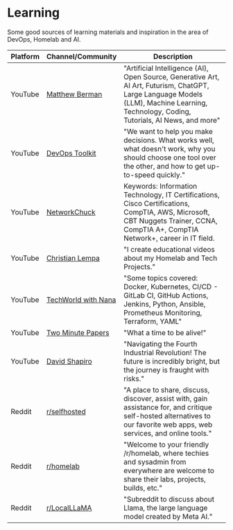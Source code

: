 # Learning

Some good sources of learning materials and inspiration in the area of DevOps, Homelab and AI.

| Platform | Channel/Community                                             | Description                                                                                                                                                                             |
| -------- | ------------------------------------------------------------- | --------------------------------------------------------------------------------------------------------------------------------------------------------------------------------------- |
| YouTube  | [Matthew Berman](https://youtube.com/@matthew_berman)         | "Artificial Intelligence (AI), Open Source, Generative Art, AI Art, Futurism, ChatGPT, Large Language Models (LLM), Machine Learning, Technology, Coding, Tutorials, AI News, and more" |
| YouTube  | [DevOps Toolkit](https://youtube.com/@DevOpsToolkit)          | "We want to help you make decisions. What works well, what doesn't work, why you should choose one tool over the other, and how to get up-to-speed quickly."                            |
| YouTube  | [NetworkChuck](https://youtube.com/@NetworkChuck)             | Keywords: Information Technology, IT Certifications, Cisco Certifications, CompTIA, AWS, Microsoft, CBT Nuggets Trainer, CCNA, CompTIA A+, CompTIA Network+, career in IT field.        |
| YouTube  | [Christian Lempa](https://www.youtube.com/@christianlempa)    | "I create educational videos about my Homelab and Tech Projects."                                                                                                                       |
| YouTube  | [TechWorld with Nana](https://youtube.com/@TechWorldwithNana) | "Some topics covered: Docker, Kubernetes, CI/CD - GitLab CI, GitHub Actions, Jenkins, Python, Ansible, Prometheus Monitoring, Terraform, YAML"                                          |
| YouTube  | [Two Minute Papers](https://youtube.com/@TwoMinutePapers)     | "What a time to be alive!"                                                                                                                                                              |
| YouTube  | [David Shapiro](https://youtube.com/@DaveShap)                | "Navigating the Fourth Industrial Revolution! The future is incredibly bright, but the journey is fraught with risks."                                                                  |
| Reddit   | [r/selfhosted](https://www.reddit.com/r/selfhosted/)          | "A place to share, discuss, discover, assist with, gain assistance for, and critique self-hosted alternatives to our favorite web apps, web services, and online tools."                |
| Reddit   | [r/homelab](https://www.reddit.com/r/homelab/)                | "Welcome to your friendly /r/homelab, where techies and sysadmin from everywhere are welcome to share their labs, projects, builds, etc."                                               |
| Reddit   | [r/LocalLLaMA](https://www.reddit.com/r/LocalLLaMA/)          | "Subreddit to discuss about Llama, the large language model created by Meta AI."                                                                                                        |
